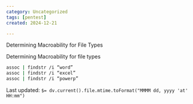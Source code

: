 ```yaml
---
category: Uncategorized
tags: [pentest]
created: 2024-12-21

---
```

Determining Macroability for File Types

Determining Macroability for file types

~~~bash
assoc | findstr /i “word”
assoc | findstr /i “excel”
assoc | findstr /i “powerp”
~~~


Last updated: `$= dv.current().file.mtime.toFormat("MMMM dd, yyyy 'at' HH:mm")`
